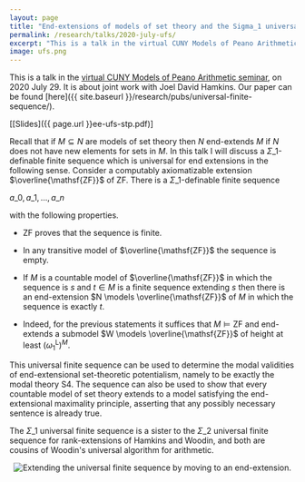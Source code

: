 ```yaml
---
layout: page
title: "End-extensions of models of set theory and the Sigma_1 universal finite sequence"
permalink: /research/talks/2020-july-ufs/
excerpt: "This is a talk in the virtual CUNY Models of Peano Arithmetic seminar, on 2020 July 29. It is about joint work with Joel David Hamkins..."
image: ufs.png
---
```


This is a talk in the [virtual CUNY Models of Peano Arithmetic seminar](https://nylogic.github.io/MOPA.html), on 2020 July 29. It is about joint work with Joel David Hamkins. Our paper can be found [here]({{ site.baseurl }}/research/pubs/universal-finite-sequence/).

[[Slides]({{ page.url }}ee-ufs-stp.pdf)]

Recall that if $M \subseteq N$ are models of set theory then $N$ end-extends $M$ if $N$ does not have new elements for sets in $M$. In this talk I will discuss a $\Sigma\_1$-definable finite sequence which is universal for end extensions in the following sense. Consider a computably axiomatizable extension $\overline{\mathsf{ZF}}$ of $\mathsf{ZF}$. There is a $\Sigma\_1$-definable finite sequence

$a\_0, a\_1, \ldots, a\_n$

with the following properties.

* $\mathsf{ZF}$ proves that the sequence is finite.

* In any transitive model of $\overline{\mathsf{ZF}}$ the sequence is empty.

* If $M$ is a countable model of $\overline{\mathsf{ZF}}$ in which the sequence is $s$ and $t \in M$ is a finite sequence extending $s$ then there is an end-extension $N \models \overline{\mathsf{ZF}}$ of $M$ in which the sequence is exactly $t$.

* Indeed,  for the previous statements it suffices that $M \models \mathsf{ZF}$ and end-extends a submodel $W \models \overline{\mathsf{ZF}}$ of height at least $(\omega_1^{\mathrm{L}})^M$.

This universal finite sequence can be used to determine the modal validities of end-extensional set-theoretic potentialism, namely to be exactly the modal theory $\mathsf{S4}$. The sequence can also be used to show that every countable model of set theory extends to a model satisfying the end-extensional maximality principle, asserting that any possibly necessary sentence is already true.

The $\Sigma\_1$ universal finite sequence is a sister to the $\Sigma\_2$ universal finite sequence for rank-extensions of Hamkins and Woodin, and both are cousins of Woodin's universal algorithm for arithmetic.


<center>
<img src="ufs.png" alt="Extending the universal finite sequence by moving to an end-extension.">
</center>
